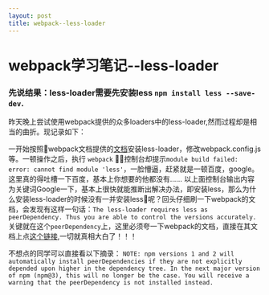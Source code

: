 ```yaml
---
layout: post
title: webpack--less-loader
---
```


# webpack学习笔记--less-loader

### 先说结果：less-loader需要先安装less `npm install less --save-dev`.

昨天晚上尝试使用webpack提供的众多loaders中的less-loader,然而过程却是相当的曲折。现记录如下：
 
 一开始按照webpack文档提供的[文档](https://webpack.js.org/loaders/less-loader/)安装less-loader，修改webpack.config.js等。一顿操作之后，执行 `webpack` 控制台却提示`module build failed: error: cannot find module 'less'`，一脸懵逼，赶紧就是一顿百度，google。这里真的得吐槽一下百度，基本上你想要的他都没有……
以上面控制台输出内容为关键词Google一下，基本上很快就能推断出解决办法，即安装less，那么为什么安装less-loader的时候没有一并安装less呢？回头仔细刷一下webpack的文档，会发现有这样一句话：`The less-loader requires less as peerDependency. Thus you are able to control the versions accurately.`关键就在这个`peerDependency`上，这里必须夸一下webpack的文档，直接在其文档上点[这个链接](https://docs.npmjs.com/files/package.json#peerdependencies),一切就真相大白了！！！

不想点的同学可以直接看以下摘录：
```NOTE: npm versions 1 and 2 will automatically install peerDependencies if they are not explicitly depended upon higher in the dependency tree. In the next major version of npm (npm@3), this will no longer be the case. You will receive a warning that the peerDependency is not installed instead. ```
